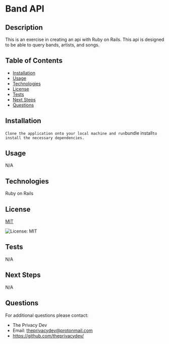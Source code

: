 

# Band API

## Description
This is an exercise in creating an api with Ruby on Rails. This api is designed to be able to query bands, artists, and songs.

## Table of Contents
  - [Installation](#installation)
  - [Usage](#usage)
  - [Technologies](#technologies)
  - [License](#license)
  - [Tests](#tests)
  - [Next Steps](#next-steps)
  - [Questions](#questions)


## Installation
``` Clone the application onto your local machine and run ```bundle install``` to install the necessary dependencies.  ```

## Usage
N/A

## Technologies
Ruby on Rails

## License


  [MIT](https://opensource.org/licenses/MIT)
  

  ![License: MIT](https://img.shields.io/badge/License-MIT-9cf)

## Tests
N/A

## Next Steps
N/A

## Questions
For additional questions please contact:
* The Privacy Dev
* Email: theprivacydev@protonmail.com
* https://github.com/theprivacydev/
